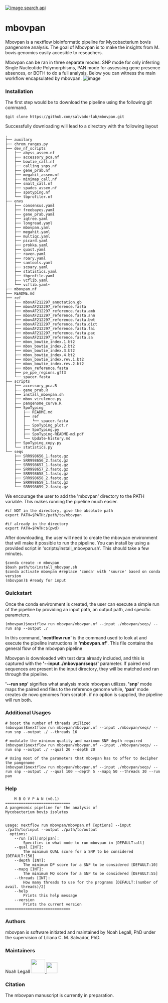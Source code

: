 [![image search api](https://user-images.githubusercontent.com/40697188/193487621-a4b91a1c-19b6-42df-9e63-7fcff0658be0.png)](https://github.com/noahaus)

# mbovpan
Mbovpan is a nextflow bioinformatic pipeline for Mycobacterium bovis pangenome analysis. The goal of Mbovpan is to make the insights from M. bovis genomics easily accesible to reseachers.  

Mbovpan can be ran in three separate modes: SNP mode for only inferring Single Nucleotide Polymorphisms, PAN mode for assessing gene presence absences, or BOTH to do a full analysis. Below you can witness the main workflow encapsulated by mbovpan. 
![image](https://github.com/salvadorlab/mbovpan/assets/40697188/315e9533-1567-48c1-aa0c-f1b5c12e2589)


### Installation  

The first step would be to download the pipeline using the following git command.
```
$git clone https://github.com/salvadorlab/mbovpan.git
```
Successfully downloading will lead to a directory with the following layout 

```
.
├── auxilary
├── chrom_ranges.py
├── dev_nf_scripts
│   ├── abyss_assem.nf
│   ├── accessory_pca.nf
│   ├── bowtie_call.nf
│   ├── calling_snps.nf
│   ├── gene_prab.nf
│   ├── megahit_assem.nf
│   ├── minimap_call.nf
│   ├── smalt_call.nf
│   ├── spades_assem.nf
│   ├── spotyping.nf
│   └── tbprofiler.nf
├── envs
│   ├── consensus.yaml
│   ├── freebayes.yaml
│   ├── gene_prab.yaml
│   ├── iqtree.yaml
│   ├── longread.yaml
│   ├── mbovpan.yaml
│   ├── megahit.yaml
│   ├── multiqc.yaml
│   ├── picard.yaml
│   ├── prokka.yaml
│   ├── quast.yaml
│   ├── raven.yaml
│   ├── roary.yaml
│   ├── samtools.yaml
│   ├── scoary.yaml
│   ├── statistics.yaml
│   ├── tbprofile.yaml
│   ├── vcflib.yaml
│   └── vcflib.yaml~
├── mbovpan.nf
├── README.md
├── ref
│   ├── mbovAF212297_annotation.gb
│   ├── mbovAF212297_reference.fasta
│   ├── mbovAF212297_reference.fasta.amb
│   ├── mbovAF212297_reference.fasta.ann
│   ├── mbovAF212297_reference.fasta.bwt
│   ├── mbovAF212297_reference.fasta.dict
│   ├── mbovAF212297_reference.fasta.fai
│   ├── mbovAF212297_reference.fasta.pac
│   ├── mbovAF212297_reference.fasta.sa
│   ├── mbov_bowtie_index.1.bt2
│   ├── mbov_bowtie_index.2.bt2
│   ├── mbov_bowtie_index.3.bt2
│   ├── mbov_bowtie_index.4.bt2
│   ├── mbov_bowtie_index.rev.1.bt2
│   ├── mbov_bowtie_index.rev.2.bt2
│   ├── mbov_reference.fasta
│   ├── pe_ppe_regions.gff3
│   └── spacer.fasta
├── scripts
│   ├── accessory_pca.R
│   ├── gene_prab.R
│   ├── install_mbovpan.sh
│   ├── mbov_virulence.py
│   ├── pangenome_curve.R
│   ├── SpoTyping
│   │   ├── README.md
│   │   ├── ref
│   │   │   └── spacer.fasta
│   │   ├── SpoTyping_plot.r
│   │   ├── SpoTyping.py
│   │   ├── SpoTyping-README-md.pdf
│   │   └── Update-history.md
│   ├── SpoTyping_copy.py
│   └── statistics.py
└── seqs
    ├── SRR998656_1.fastq.gz
    ├── SRR998656_2.fastq.gz
    ├── SRR998657_1.fastq.gz
    ├── SRR998657_2.fastq.gz
    ├── SRR998658_1.fastq.gz
    ├── SRR998658_2.fastq.gz
    ├── SRR998659_1.fastq.gz
    └── SRR998659_2.fastq.gz

```  

We encourage the user to add the 'mbovpan' directory to the PATH variable. This makes running the pipeline much easier.

```
#if NOT in the directory, give the absolute path
export PATH=$PATH:/path/to/mbovpan

#if already in the directory
export PATH=$PATH:$(pwd)
```  

After downloading, the user will need to create the mbovpan environment that will make it possible to run the pipeline. You can install by using a provided script in 'scripts/install_mbovpan.sh'. This should take a few minutes. 

```
$conda create -n mbovpan
$bash path/to/install_mbovpan.sh
$conda activate mbovpan #replace 'conda' with 'source' based on conda version
(mbovpan)$ #ready for input 
```

### Quickstart

Once the conda environment is created, the user can execute a simple run of the pipeline by providing an input path, an output path, and specific parameters. 

```
(mbovpan)$nextflow run mbovpan/mbovpan.nf --input ./mbovpan/seqs/ --run snp --output ./ 
```
In this command, **'nextflow run'** is the command used to look at and execute the pipeline instructions in **'mbovpan.nf'**. This file contains the general flow of the mbovpan pipeline

Mbovpan is downloaded with test data already included, and this is captured with the **'--input ./mbovpan/seqs/'** parameter. If paired end sequences are present in the input directory, they will be matched and ran through the pipeline. 

**'--run snp'** signifies what analysis mode mbovpan utilizes. **'snp'** mode maps the paired end files to the reference genome while, **'pan'** mode creates de novo genomes from scratch. if no option is supplied, the pipeline will run both. 

### Additional Usages

```
# boost the number of threads utilized
(mbovpan)$nextflow run mbovpan/mbovpan.nf --input ./mbovpan/seqs/ --run snp --output ./ --threads 16

# modulate the minimum quality and maximum SNP depth required
(mbovpan)$nextflow run mbovpan/mbovpan.nf --input ./mbovpan/seqs/ --run snp --output ./ --qual 20 --depth 20

# Using most of the parameters that mbovpan has to offer to decipher the pangenome
(mbovpan)$nextflow run mbovpan/mbovpan.nf --input ./mbovpan/seqs/ --run snp --output ./ --qual 100 --depth 5 --mapq 50 --threads 30 --run pan
```

### Help
```
    M B O V P A N (v0.1)    
=============================
A pangenomic pipeline for the analysis of
Mycobacterium bovis isolates 


usage: nextflow run mbovpan/mbovpan.nf [options] --input ./path/to/input --output ./path/to/output
  options:
    --run [all|snp|pan]: 
        Specifies in what mode to run mbovpan in [DEFAULT:all]
    --qual [INT]:
        The minimum QUAL score for a SNP to be considered [DEFAULT:150]
    --depth [INT]:
        The minimum DP score for a SNP to be considered [DEFAULT:10]
    --mapq [INT]:
        The minimum MQ score for a SNP to be considered [DEFAULT:55]
    --threads [INT]:
        How many threads to use for the programs [DEFAULT:(number of avail. threads)/2]
    --help
        Prints this help message
    --version
        Prints the current version 
=============================
```

### Authors
mbovpan is software initiated and maintained by Noah Legall, PhD under the supervision of Liliana C. M. Salvador, PhD.

### Maintainers 
Noah Legall 
<a href="https://github.com/noahaus">
    <img src="https://github.com/salvadorlab/mbovpan/assets/40697188/89705d13-4265-4cda-98d3-d21064344892"  width="45" height="45">
</a> <a href="https://orcid.org/0009-0008-6582-9553">
    <img src="https://github.com/salvadorlab/mbovpan/assets/40697188/75dc0536-0d3a-46dc-9e06-c6b9d462be4a"  width="35" height="35">
</a>


### Citation 
The mbovpan manuscript is currently in preparation. 


